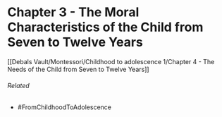 # Chapter 3 - The Moral Characteristics of the Child from Seven to Twelve Years





[[Debals Vault/Montessori/Childhood to adolescence 1/Chapter 4 - The Needs of the Child from Seven to Twelve Years]]
 
###### Related
- #FromChildhoodToAdolescence 